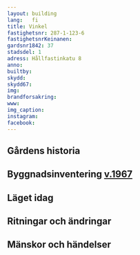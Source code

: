 ```yaml
---
layout: building
lang:   fi
title: Vinkel
fastighetsnr: 287-1-123-6
fastighetsnrKeinanen:
gardsnr1842: 37
stadsdel: 1
adress: Hållfastinkatu 8
anno:
builtby:
skydd:
skydd67:
img:
brandforsakring:
www:
img_caption:
instagram:
facebook:
---
```


## Gårdens historia

## Byggnadsinventering <a href="/sources/keinanen_karki.pdf">v.1967</a>

## Läget idag

## Ritningar och ändringar

## Mänskor och händelser
